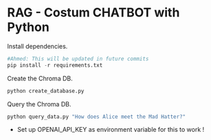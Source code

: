 # RAG - Costum CHATBOT with Python

Install dependencies.

```python
#Ahmed: This will be updated in future commits
pip install -r requirements.txt
```

Create the Chroma DB.

```python
python create_database.py
```

Query the Chroma DB.

```python
python query_data.py "How does Alice meet the Mad Hatter?"
```

- Set up OPENAI_API_KEY as environment variable for this to work ! 

